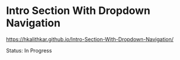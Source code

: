 # Intro Section With Dropdown Navigation
https://hkalithkar.github.io/Intro-Section-With-Dropdown-Navigation/

Status: In Progress